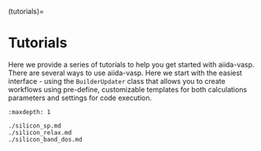 (tutorials)=

# Tutorials

Here we provide a series of tutorials to help you get started with aiida-vasp.
There are several ways to use aiida-vasp. Here we start with the easiest interface - using
the `BuilderUpdater` class that allows you to create workflows using pre-define, customizable  templates for both calculations parameters and settings for code execution.

```{toctree}
:maxdepth: 1

./silicon_sp.md
./silicon_relax.md
./silicon_band_dos.md
```
